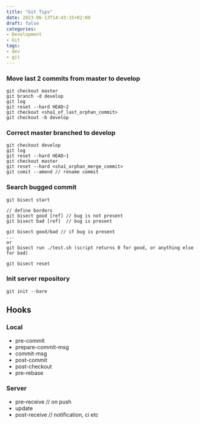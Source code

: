 ```yaml
---
title: "Git Tips"
date: 2023-06-13T14:43:15+02:00
draft: false
categories:
- Development
- Git
tags:
- dev
- git
---
```

### Move last 2 commits from master to develop

```
git checkout master
git branch -d develop
git log
git reset --hard HEAD~2
git checkout <sha1_of_last_orphan_commit>
git checkout -b develop 
```

### Correct master branched to develop

```
git checkout develop
git log
git reset --hard HEAD~1
git checkout master
git reset --hard <sha1_orphan_merge_commit>
git comit --amend // rename commit
```

### Search bugged commit

```
git bisect start

// define borders
git bisect good [ref] // bug is not present
git bisect bad [ref]  // bug is present

git bisect good/bad // if bug is present
...
or
git bisect run ./test.sh (script returns 0 for good, or anything else for bad)

git bisect reset
```

### Init server repository

```
git init --bare
```

## Hooks

### Local

* pre-commit
* prepare-commit-msg
* commit-msg
* post-commit
* post-checkout
* pre-rebase

### Server

* pre-receive // on push
* update
* post-receive // notification, ci etc
